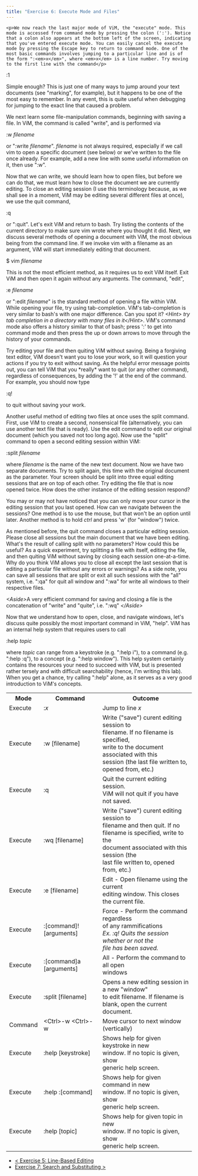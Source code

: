 ```yaml
---
title: "Exercise 6: Execute Mode and Files"
---
```


    <p>We now reach the last major mode of ViM, the "execute" mode. This mode is accessed from command mode by pressing the colon (':'). Notice that a colon also appears at the bottom left of the screen, indicating that you've entered execute mode. You can easily cancel the execute mode by pressing the Escape key to return to command mode. One of the most basic commands involves jumping to a particular line and is of the form ":<em>x</em>", where <em>x</em> is a line number. Try moving to the first line with the command</p>
<div class="code">:1</div>
<p>Simple enough? This is just one of many ways to jump around your text documents (see "marking", for example), but it happens to be one of the most easy to remember. In any event, this is quite useful when debugging for jumping to the exact line that caused a problem.</p>
<p>We next learn some file-manipulation commands, beginning with saving a file. In ViM, the command is called "write", and is performed via</p>
<div class="code">:w <em>filename</em></div>
<p>or ":write <em>filename</em>". <em>filename</em> is not always required, especially if we call vim to open a specific document (see below) or we've written to the file once already. For example, add a new line with some useful information on it, then use ":w".</p>
<p>Now that we can write, we should learn how to open files, but before we can do that, we must learn how to close the document we are currently editing. To close an editing session (I use this terminology because, as we shall see in a moment, ViM may be editing several different files at once), we use the quit command,</p>
<div class="code">:q</div>
<p>or ":quit". Let's exit ViM and return to bash. Try listing the contents of the current directory to make sure vim wrote where you thought it did. Next, we discuss several methods of opening a document with ViM, the most obvious being from the command line. If we invoke vim with a filename as an argument, ViM will start immediately editing that document.</p>
<div class="code">$ vim <em>filename</em></div>
<p>This is not the most efficient method, as it requires us to exit ViM itself. Exit ViM and then open it again without any arguments. The command, "edit",</p>
<div class="code">:e <em>filename</em></div>
<p>or ":edit <em>filename</em>" is the standard method of opening a file within ViM. While opening your file, try using tab-completion. ViM's tab-completion is very similar to bash's with one major difference. Can you spot it? <em>&lt;Hint&gt; try tab completion in a directory with many files in it&lt;/Hint&gt;</em>. ViM's command mode also offers a history similar to that of bash; press ':' to get into command mode and then press the up or down arrows to move through the history of your commands. </p>
<p>Try editing your file and then quiting ViM without saving. Being a forgiving text editor, ViM doesn't want you to lose your work, so it will question your actions if you try to exit without saving. As the helpful error message points out, you can tell ViM that you *really* want to quit (or any other command), regardless of consequences, by adding the '!' at the end of the command. For example, you should now type</p>
<div class="code">:q!</div>
<p>to quit without saving your work.</p>
<p>Another useful method of editing two files at once uses the split command. First, use ViM to create a second, nonsensical file (alternatively, you can use another text file that is ready). Use the edit command to edit our original document (which you saved not too long ago). Now use the "split" command to open a second editing session within ViM:</p>
<div class="code">:split <em>filename</em></div>
<p>where <em>filename</em> is the name of the new text document. Now we have two separate documents. Try to split again, this time with the original document as the parameter. Your screen should be split into three equal editing sessions that are on top of each other. Try editing the file that is now opened twice. How does the other instance of the editing session respond? </p>
<p>You may or may not have noticed that you can only move your cursor in the editing session that you last opened. How can we navigate between the sessions? One method is to use the mouse, but that won't be an option until later. Another method is to hold <em>ctrl</em> and press 'w' (for "window") twice.</p>
<p>As mentioned before, the quit command closes a particular editing session. Please close all sessions but the main document that we have been editing. What's the result of calling split with no parameters?  How could this be useful? As a quick experiment, try splitting a file with itself, editing the file, and then quiting ViM without saving by closing each session one-at-a-time. Why do you think ViM allows you to close all except the last session that is editing a particular file without any errors or warnings? As a side note, you can save all sessions that are split or exit all such sessions with the "all" system, i.e. ":qa" for quit all window and ":wa" for write all windows to their respective files.</p>
<p><em>&lt;Aside&gt;</em>A very efficient command for saving and closing a file is the concatenation of "write" and "quite", i.e. ":wq" <em>&lt;/Aside&gt;</em></p>
<p>Now that we understand how to open, close, and navigate windows, let's discuss quite possibly the most important command in ViM, "help". ViM has an internal help system that requires users to call</p>
<div class="code">:help <em>topic</em></div>
<p>where <em>topic</em> can range from a keystroke (e.g. ":help i"), to a command (e.g. ":help :q"), to a concept (e.g. ":help window"). This help system certainly contains the resources your need to succeed with ViM, but is presented rather tersely and with difficult searchability (hence, I'm writing this lab). When you get a chance, try calling ":help" alone, as it serves as a very good introduction to ViM's concepts.</p>
<table class='summary'>
<tr>
<th>Mode</th>
<th>Command</th>
<th>Outcome</th>
</tr>
<tr>
<td>Execute</td>
<td>:<em>x</em></td>
<td>Jump to line <em>x</em></td>
</tr>
<tr>
<td>Execute</td>
<td>:w [filename]</td>
<td>Write ("save") curent editing session to<br />
            filename. If no filename is specified,<br />
            write to the document associated with this<br />
            session (the last file written to, opened from, etc.)</td>
</tr>
<tr>
<td>Execute</td>
<td>:q</td>
<td>Quit the current editing session.<br />
            ViM will not quit if you have not saved.</td>
</tr>
<tr>
<td>Execute</td>
<td>:wq [filename]</td>
<td>Write ("save") curent editing session to<br />
            filename and then quit. If no<br />
            filename is specified, write to the<br />
            document associated with this session (the<br />
            last file written to, opened from, etc.)</td>
</tr>
<tr>
<td>Execute</td>
<td>:e [filename]</td>
<td>Edit - Open filename using the current<br />
            editing window. This closes the current file.</td>
</tr>
<tr>
<td>Execute</td>
<td>:[command]! [arguments]</td>
<td>Force - Perform the command regardless<br />
            of any rammifications<br />
            <em>Ex. :q! Quits the session whether or not the<br />
            file has been saved.</em></td>
</tr>
<tr>
<td>Execute</td>
<td>:[command]a [arguments]</td>
<td>All - Perform the command to all open<br />
            windows</td>
</tr>
<tr>
<td>Execute</td>
<td>:split [filename]</td>
<td>Opens a new editing session in a new "window"<br />
            to edit filename. If filename is<br />
            blank, open the current document.</td>
</tr>
<tr>
<td>Command</td>
<td>&lt;Ctrl&gt;-w &lt;Ctrl&gt;-w</td>
<td>Move cursor to next window (vertically)</td>
</tr>
<tr>
<td>Execute</td>
<td>:help [keystroke]</td>
<td>Shows help for given keystroke in new<br />
            window. If no topic is given, show<br />
            generic help screen.</td>
</tr>
<tr>
<td>Execute</td>
<td>:help :[command]</td>
<td>Shows help for given command in new<br />
            window. If no topic is given, show<br />
            generic help screen.</td>
</tr>
<tr class='lastrow'>
<td>Execute</td>
<td>:help [topic]</td>
<td>Shows help for given topic in new<br />
            window. If no topic is given, show<br />
            generic help screen.</td>
</tr>
</table>

- [&lt; Exercise 5: Line-Based Editing](../exercise-5-line-based-editing)
- [Exercise 7: Search and Substituting &gt;](../exercise-7-searching-substituting)
